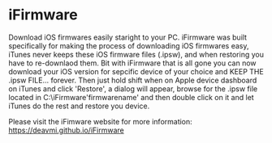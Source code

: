 iFirmware
=========

Download iOS firmwares easily staright to your PC. iFirmware was built specifically for making the process of downloading iOS firmwares easy, iTunes never keeps these iOS firmware files (.ipsw), and when restoring you have to re-downlaod them.
Bit with iFirmware that is all gone you can now download your iOS version for sepcific device of your choice and KEEP THE .ipsw FILE... forever. Then just hold shift when on Apple device dashboard on iTunes and click 'Restore', a dialog will appear, 
browse for the .ipsw file located in C:\iFirmware\'firmwarename' and then double click on it and let iTunes do the rest and restore you device.

Please visit the iFimware website for more information: https://deavmi.github.io/iFirmware

